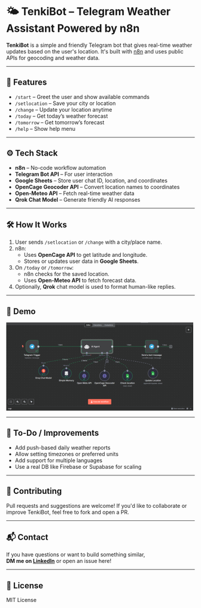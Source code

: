 # 🌤️ TenkiBot – Telegram Weather Assistant Powered by n8n

**TenkiBot** is a simple and friendly Telegram bot that gives real-time weather updates based on the user's location. It's built with [n8n](https://n8n.io/) and uses public APIs for geocoding and weather data.

---

## 🚀 Features

- `/start` – Greet the user and show available commands  
- `/setlocation` – Save your city or location  
- `/change` – Update your location anytime  
- `/today` – Get today’s weather forecast  
- `/tomorrow` – Get tomorrow’s forecast  
- `/help` – Show help menu  

---

## ⚙️ Tech Stack

- **n8n** – No-code workflow automation  
- **Telegram Bot API** – For user interaction  
- **Google Sheets** – Store user chat ID, location, and coordinates  
- **OpenCage Geocoder API** – Convert location names to coordinates  
- **Open-Meteo API** – Fetch real-time weather data  
- **Qrok Chat Model** – Generate friendly AI responses

---

## 🛠️ How It Works

1. User sends `/setlocation` or `/change` with a city/place name.
2. n8n:
   - Uses **OpenCage API** to get latitude and longitude.
   - Stores or updates user data in **Google Sheets**.
3. On `/today` or `/tomorrow`:
   - n8n checks for the saved location.
   - Uses **Open-Meteo API** to fetch forecast data.
4. Optionally, **Qrok** chat model is used to format human-like replies.

---

## 🧪 Demo

<img src="demo.png" width="500"/>

---

## 📝 To-Do / Improvements

- Add push-based daily weather reports  
- Allow setting timezones or preferred units  
- Add support for multiple languages  
- Use a real DB like Firebase or Supabase for scaling

---

## 🤝 Contributing

Pull requests and suggestions are welcome! If you'd like to collaborate or improve TenkiBot, feel free to fork and open a PR.

---

## 📬 Contact

If you have questions or want to build something similar,  
**DM me on [LinkedIn](www.linkedin.com/in/mareeswaranc)** or open an issue here!

---

## 📄 License

MIT License
